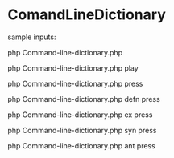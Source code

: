 # ComandLineDictionary

sample inputs:


php Command-line-dictionary.php

php Command-line-dictionary.php play

php Command-line-dictionary.php press

php Command-line-dictionary.php defn press

php Command-line-dictionary.php ex press

php Command-line-dictionary.php syn press

php Command-line-dictionary.php ant press



